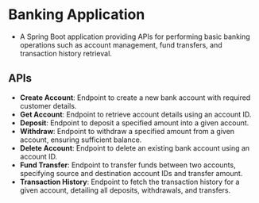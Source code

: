 # Banking Application

- A Spring Boot application providing APIs for performing basic banking operations such as account management, fund
  transfers, and transaction history retrieval.

## APIs

- **Create Account**: Endpoint to create a new bank account with required customer details.
- **Get Account**: Endpoint to retrieve account details using an account ID.
- **Deposit**: Endpoint to deposit a specified amount into a given account.
- **Withdraw**: Endpoint to withdraw a specified amount from a given account, ensuring sufficient balance.
- **Delete Account**: Endpoint to delete an existing bank account using an account ID.
- **Fund Transfer**: Endpoint to transfer funds between two accounts, specifying source and destination account IDs and
  transfer amount.
- **Transaction History**: Endpoint to fetch the transaction history for a given account, detailing all deposits,
  withdrawals, and transfers.
